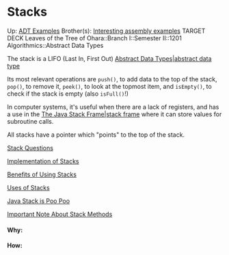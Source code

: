 # Stacks

Up: [ADT Examples](adt_examples)
Brother(s): [Interesting assembly examples](interesting_assembly_examples)
TARGET DECK
Leaves of the Tree of Ohara::Branch I::Semester II::1201 Algorithmics::Abstract Data Types

The stack is a LIFO (Last In, First Out) [Abstract Data Types|abstract data type](abstract_data_types|abstract_data_type)

Its most relevant operations are `push()`, to add data to the top of the stack, `pop()`, to remove it, `peek()`, to look at the topmost item, and `isEmpty()`, to check if the stack is empty (also `isFull()`!)

In computer systems, it's useful when there are a lack of registers, and has a use in the [The Java Stack Frame|stack frame](the_java_stack_frame|stack_frame) where it can store values for subroutine calls.

All stacks have a pointer which "points" to the top of the stack.

[Stack Questions](stack_questions)

[Implementation of Stacks](implementation_of_stacks)

[Benefits of Using Stacks](benefits_of_using_stacks)

[Uses of Stacks](uses_of_stacks)

[Java Stack is Poo Poo](java_stack_is_poo_poo)

[Important Note About Stack Methods](important_note_about_stack_methods)




























#### Why:
#### How:









